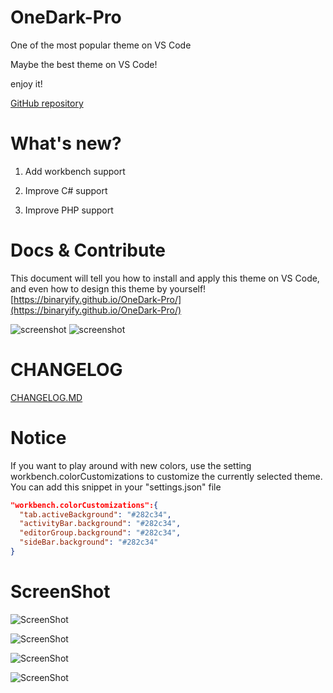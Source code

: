 # OneDark-Pro
One of the most popular theme on VS Code  

Maybe the best theme on VS Code! 

enjoy it!

[GitHub repository](https://github.com/Binaryify/OneDark-Pro)

# What's new?
1. Add workbench support

2. Improve C# support  

3. Improve PHP support  

# Docs & Contribute  
This document will tell you how to install and apply this theme on VS Code, and even how to design this theme by yourself! 
[https://binaryify.github.io/OneDark-Pro/](https://binaryify.github.io/OneDark-Pro/)

![screenshot](https://raw.githubusercontent.com/Binaryify/OneDark-Pro/master/static/docs.png) 
![screenshot](https://raw.githubusercontent.com/Binaryify/OneDark-Pro/master/static/screenshot12.png)

# CHANGELOG
[CHANGELOG.MD](CHANGELOG.md)

# Notice
If you want to play around with new colors, use the setting workbench.colorCustomizations to customize the currently selected theme.
You can add this snippet in your "settings.json" file   
```json
"workbench.colorCustomizations":{
  "tab.activeBackground": "#282c34",
  "activityBar.background": "#282c34",
  "editorGroup.background": "#282c34",
  "sideBar.background": "#282c34"
}
```

# ScreenShot
![ScreenShot](https://raw.githubusercontent.com/Binaryify/OneDark-Pro/master/static/screenshot1.png)

![ScreenShot](https://raw.githubusercontent.com/Binaryify/OneDark-Pro/master/static/screenshot2.png)

![ScreenShot](https://raw.githubusercontent.com/Binaryify/OneDark-Pro/master/static/js.png)

![ScreenShot](https://raw.githubusercontent.com/Binaryify/OneDark-Pro/master/static/cpp.png)